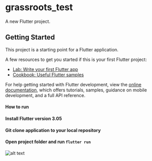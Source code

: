 # grassroots_test

A new Flutter project.

## Getting Started

This project is a starting point for a Flutter application.

A few resources to get you started if this is your first Flutter project:

- [Lab: Write your first Flutter app](https://docs.flutter.dev/get-started/codelab)
- [Cookbook: Useful Flutter samples](https://docs.flutter.dev/cookbook)

For help getting started with Flutter development, view the
[online documentation](https://docs.flutter.dev/), which offers tutorials,
samples, guidance on mobile development, and a full API reference.

#### How to run
#### Install Flutter version 3.05 
#### Git clone application to your local repository
#### Open project folder and run ```flutter run```
![alt text](https://github.com/teabag98]/grassroots_test/blob/[branch]/image.jpg?raw=true)
